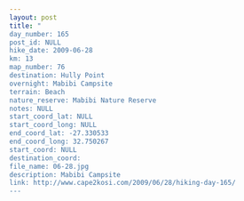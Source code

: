 ```yaml
---
layout: post
title: "
day_number: 165
post_id: NULL
hike_date: 2009-06-28
km: 13
map_number: 76
destination: Hully Point
overnight: Mabibi Campsite
terrain: Beach
nature_reserve: Mabibi Nature Reserve
notes: NULL
start_coord_lat: NULL
start_coord_long: NULL
end_coord_lat: -27.330533
end_coord_long: 32.750267
start_coord: NULL
destination_coord: 
file_name: 06-28.jpg
description: Mabibi Campsite
link: http://www.cape2kosi.com/2009/06/28/hiking-day-165/
---
```


